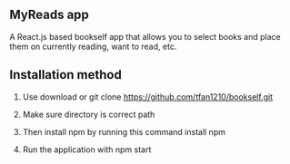 ## MyReads app

A React.js based bookself app that allows you to select books and place them on currently reading, want to read, etc.

## Installation method

1. Use download or git clone
  https://github.com/tfan1210/bookself.git

2. Make sure directory is correct path

3. Then install npm by running this command
  install npm

4. Run the application with
  npm start

  
